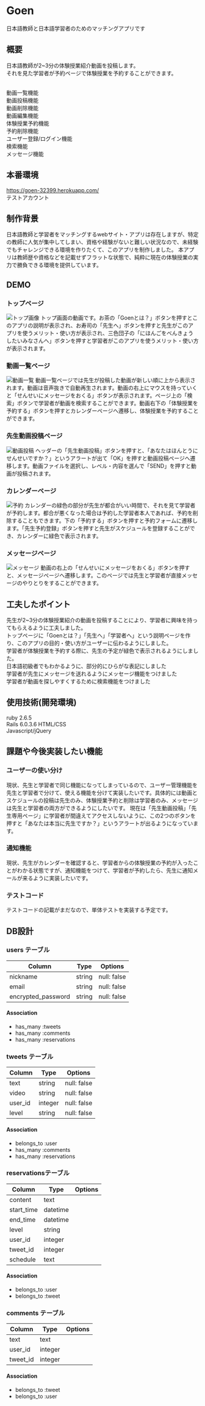 # Goen

日本語教師と日本語学習者のためのマッチングアプリです

## 概要
日本語教師が2~3分の体験授業紹介動画を投稿します。<br>
それを見た学習者が予約ページで体験授業を予約することができます。<br><br>

動画一覧機能<br>
動画投稿機能<br>
動画削除機能<br>
動画編集機能<br>
体験授業予約機能<br>
予約削除機能<br>
ユーザー登録/ログイン機能<br>
検索機能<br>
メッセージ機能<br>

## 本番環境
https://goen-32399.herokuapp.com/<br>
テストアカウント　　<br>

## 制作背景
日本語教師と学習者をマッチングするwebサイト・アプリは存在しますが、特定の教師に人気が集中してしまい、資格や経験がないと難しい状況なので、未経験でもチャレンジできる環境を作りたくて、このアプリを制作しました。
本アプリは教師歴や資格などを記載せずフラットな状態で、純粋に現在の体験授業の実力で勝負できる環境を提供しています。

## DEMO

### トップページ
![トップ画像](https://i.gyazo.com/2dfd9720d04eba539233d2b494ba542a.gif)
トップ画面の動画です。お茶の「Goenとは？」ボタンを押すとこのアプリの説明が表示され、お寿司の「先生へ」ボタンを押すと先生がこのアプリを使うメリット・使い方が表示され、三色団子の「にほんごをべんきょうしたいみなさんへ」ボタンを押すと学習者がこのアプリを使うメリット・使い方が表示されます。

### 動画一覧ページ
![動画一覧](53c1e86bb3eb4406a746dc2f4d66c2f3.gif)
動画一覧ページでは先生が投稿した動画が新しい順に上から表示されます。動画は音声抜きで自動再生されます。動画の右上にマウスを持っていくと「せんせいにメッセージをおくる」ボタンが表示されます。ページ上の「検索」ボタンで学習者が動画を検索することができます。動画右下の「体験授業を予約する」ボタンを押すとカレンダーページへ遷移し、体験授業を予約することができます。

### 先生動画投稿ページ
![動画投稿](b0e2eeffeea57584b7a18d6e896155ae.gif)
ヘッダーの「先生動画投稿」ボタンを押すと、「あなたはほんとうにせんせいですか？」というアラートが出て「OK」を押すと動画投稿ページへ遷移します。動画ファイルを選択し、レベル・内容を選んで「SEND」を押すと動画が投稿されます。

### カレンダーページ
![予約](78fb87843b5825fee1d77007712d9abb.gif)
カレンダーの緑色の部分が先生が都合がいい時間で、それを見て学習者が予約します。都合が悪くなった場合は予約した学習者本人であれば、予約を削除することもできます。下の「予約する」ボタンを押すと予約フォームに遷移します。「先生予約登録」ボタンを押すと先生がスケジュールを登録することができ、カレンダーに緑色で表示されます。

### メッセージページ
![メッセージ]()
動画の右上の「せんせいにメッセージをおくる」ボタンを押すと、メッセージページへ遷移します。このページでは先生と学習者が直接メッセージのやりとりをすることができます。


## 工夫したポイント
先生が2~3分の体験授業紹介の動画を投稿することにより、学習者に興味を持ってもらえるように工夫しました。<br>
トップページに「Goenとは？」「先生へ」「学習者へ」という説明ページを作り、このアプリの目的・使い方がユーザーに伝わるようにしました。<br>
学習者が体験授業を予約する際に、先生の予定が緑色で表示されるようにしました。<br>
日本語初級者でもわかるように、部分的にひらがな表記にしました<br>
学習者が先生にメッセージを送れるようにメッセージ機能をつけました<br>
学習者が動画を探しやすくするために検索機能をつけました<br>

## 使用技術(開発環境)
ruby 2.6.5<br>
Rails 6.0.3.6
HTML/CSS<br>
Javascript/jQuery

## 課題や今後実装したい機能

### ユーザーの使い分け
現状、先生と学習者で同じ機能になってしまっているので、ユーザー管理機能を先生と学習者で分けて、使える機能を分けて実装したいです。具体的には動画とスケジュールの投稿は先生のみ、体験授業予約と削除は学習者のみ、メッセージは先生と学習者の両方ができるようにしたいです。
現在は「先生動画投稿」「先生専用ページ」に学習者が間違えてアクセスしないように、この2つのボタンを押すと「あなたは本当に先生ですか？」というアラートが出るようになっています。

### 通知機能
現状、先生がカレンダーを確認すると、学習者からの体験授業の予約が入ったことがわかる状態ですが、通知機能をつけて、学習者が予約したら、先生に通知メールが来るように実装したいです。

### テストコード
テストコードの記載がまだなので、単体テストを実装する予定です。

## DB設計

### users テーブル

| Column             | Type   | Options     |
| ------------------ | ------ | ----------- |
| nickname           | string | null: false |
| email              | string | null: false |
| encrypted_password | string | null: false |

#### Association

- has_many :tweets
- has_many :comments
- has_many :reservations


### tweets テーブル

| Column  | Type     | Options      |
| ------- | -------- | ------------ |
| text    | string   | null: false  |
| video   | string   | null: false  |
| user_id | integer  | null: false  |
| level   | string   | null: false  |


#### Association

- belongs_to :user
- has_many :comments
- has_many :reservations


###  reservationsテーブル

| Column     | Type       | Options   |
| ---------- | ---------- | --------- |
| content    | text       |           |
| start_time | datetime   |           |
| end_time   | datetime   |           |
| level      | string     |           |
| user_id    | integer    |           |
| tweet_id   | integer    |           |
| schedule   | text       |           |

#### Association

- belongs_to :user
- belongs_to :tweet


### comments テーブル

| Column   | Type       | Options |
| -------- | ---------- | ------- |
| text     | text       |         |
| user_id  | integer    |         |
| tweet_id | integer    |         |

#### Association

- belongs_to :tweet
- belongs_to :user









